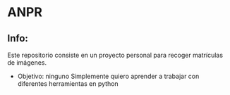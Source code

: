 # ANPR

## Info:
Este repositorio consiste en un proyecto personal para recoger matrículas de imágenes. 
  - Objetivo: ninguno
Simplemente quiero aprender a trabajar con diferentes herramientas en python
